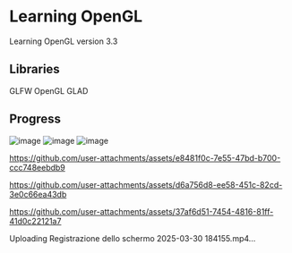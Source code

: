 # Learning OpenGL

Learning OpenGL version 3.3

## Libraries

GLFW
OpenGL
GLAD

## Progress
![image](https://github.com/user-attachments/assets/290b5d2e-3c92-4429-a85a-39f9f85a3c15)
![image](https://github.com/user-attachments/assets/c93a7379-4d6b-4116-bf5b-b88606b5e703)
![image](https://github.com/user-attachments/assets/0e8b2137-2a04-48dc-906d-e158a3e33b5b)


https://github.com/user-attachments/assets/e8481f0c-7e55-47bd-b700-ccc748eebdb9


https://github.com/user-attachments/assets/d6a756d8-ee58-451c-82cd-3e0c66ea43db


https://github.com/user-attachments/assets/37af6d51-7454-4816-81ff-41d0c22121a7




Uploading Registrazione dello schermo 2025-03-30 184155.mp4…

